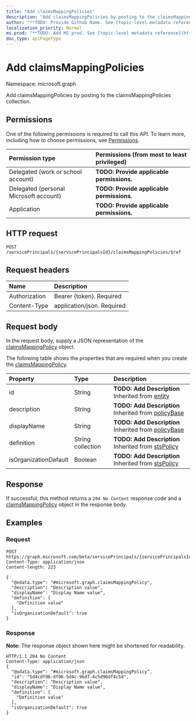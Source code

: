 ```yaml
---
title: "Add claimsMappingPolicies"
description: "Add claimsMappingPolicies by posting to the claimsMappingPolicies collection."
author: "**TODO: Provide Github Name. See [topic-level metadata reference](https://msgo.azurewebsites.net/add/document/guidelines/metadata.html#topic-level-metadata)**"
localization_priority: Normal
ms.prod: "**TODO: Add MS prod. See [topic-level metadata reference](https://msgo.azurewebsites.net/add/document/guidelines/metadata.html#topic-level-metadata)**"
doc_type: apiPageType
---
```


# Add claimsMappingPolicies

Namespace: microsoft.graph

Add claimsMappingPolicies by posting to the claimsMappingPolicies collection.

## Permissions
One of the following permissions is required to call this API. To learn more, including how to choose permissions, see [Permissions](/concepts/permissions-reference.md).

|Permission type|Permissions (from most to least privileged)|
|:---|:---|
|Delegated (work or school account)|**TODO: Provide applicable permissions.**|
|Delegated (personal Microsoft account)|**TODO: Provide applicable permissions.**|
|Application|**TODO: Provide applicable permissions.**|

## HTTP request
<!-- {
  "blockType": "ignored"
}
-->
``` http
POST /servicePrincipals/{servicePrincipalsId}/claimsMappingPolicies/$ref
```

## Request headers
|Name|Description|
|:---|:---|
|Authorization|Bearer {token}. Required|
|Content-Type|application/json. Required|

## Request body
In the request body, supply a JSON representation of the [claimsMappingPolicy](../resources/claimsmappingpolicy.md) object.

The following table shows the properties that are required when you create the [claimsMappingPolicy](../resources/claimsmappingpolicy.md).

|Property|Type|Description|
|:---|:---|:---|
|id|String|**TODO: Add Description** Inherited from [entity](../resources/entity.md)|
|description|String|**TODO: Add Description** Inherited from [policyBase](../resources/policybase.md)|
|displayName|String|**TODO: Add Description** Inherited from [policyBase](../resources/policybase.md)|
|definition|String collection|**TODO: Add Description** Inherited from [stsPolicy](../resources/stspolicy.md)|
|isOrganizationDefault|Boolean|**TODO: Add Description** Inherited from [stsPolicy](../resources/stspolicy.md)|



## Response
If successful, this method returns a `204 No Content` response code and a [claimsMappingPolicy](../resources/claimsmappingpolicy.md) object in the response body.

## Examples

### Request
<!-- {
  "blockType": "request",
  "name": "create_claimsmappingpolicy_from_"
}
-->
``` http
POST https://graph.microsoft.com/beta/servicePrincipals/{servicePrincipalsId}/claimsMappingPolicies/$ref
Content-Type: application/json
Content-length: 223

{
  "@odata.type": "#microsoft.graph.claimsMappingPolicy",
  "description": "Description value",
  "displayName": "Display Name value",
  "definition": [
    "Definition value"
  ],
  "isOrganizationDefault": true
}
```

### Response
**Note:** The response object shown here might be shortened for readability.
<!-- {
  "blockType": "response",
  "truncated": true,
  "@odata.type": "microsoft.graph.claimsmappingpolicy"
}
-->
``` http
HTTP/1.1 204 No Content
Content-Type: application/json
{
  "@odata.type": "#microsoft.graph.claimsMappingPolicy",
  "id": "5d4cdf96-df96-5d4c-96df-4c5d96df4c5d",
  "description": "Description value",
  "displayName": "Display Name value",
  "definition": [
    "Definition value"
  ],
  "isOrganizationDefault": true
}
```

